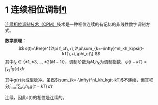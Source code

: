 # 1 连续相位调制[¶](http://localhost:8888/notebooks/something-about-CPM/CPM.ipynb#连续相位调制)

[连续相位调制技术（CPM）](http://localhost:8888/notebooks/something-about-CPM/CPM.ipynb#link1)技术是一种相位连续的有记忆的非线性数字调制方式。

**数学原理**：
$$
s(t)=\Re\{e^{2\pi f_ct\,+\,2\pi\sum_{k=-\infty}^nI_kh_k\psi(t-kT)\,+\,\phi_c}\}
$$
其中$I_k\in\{\pm1,\pm3, \ldots,\pm2(M-1)\}$，调制阶数为$M$,$h_k$为调制指数，$\psi(t-kT)=\int_{{kT}}^{t}g(\tau)\,d\tau$

其中$g(\tau)$为成型脉冲。虽然$\sum_{k=-\infty}^nI_kh_kg(t-kT)$不连续，但其积分$\int_{-\infty}^{t}\sum _kI_kh_kg(\tau-kT)\,d\tau$

连续，因此$s(t)$的相位是连续的。

